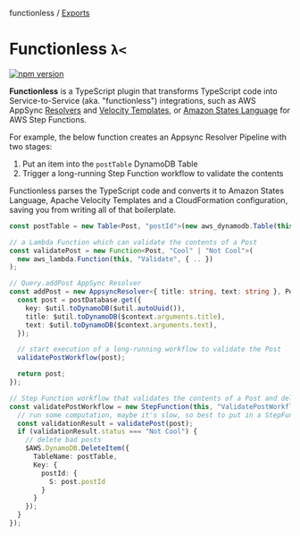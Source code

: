 functionless / [Exports](modules.md)

# Functionless `λ<`

[![npm version](https://badge.fury.io/js/functionless.svg)](https://badge.fury.io/js/functionless)

**Functionless** is a TypeScript plugin that transforms TypeScript code into Service-to-Service (aka. "functionless") integrations, such as AWS AppSync [Resolvers](https://docs.aws.amazon.com/appsync/latest/devguide/configuring-resolvers.html) and [Velocity Templates](https://docs.aws.amazon.com/appsync/latest/devguide/resolver-mapping-template-reference-programming-guide.html), or [Amazon States Language](https://docs.aws.amazon.com/step-functions/latest/dg/concepts-amazon-states-language.html) for AWS Step Functions.

For example, the below function creates an Appsync Resolver Pipeline with two stages:

1. Put an item into the `postTable` DynamoDB Table
2. Trigger a long-running Step Function workflow to validate the contents

Functionless parses the TypeScript code and converts it to Amazon States Language, Apache Velocity Templates and a CloudFormation configuration, saving you from writing all of that boilerplate.

```ts
const postTable = new Table<Post, "postId">(new aws_dynamodb.Table(this, "PostTable", { .. }));

// a Lambda Function which can validate the contents of a Post
const validatePost = new Function<Post, "Cool" | "Not Cool">(
  new aws_lambda.Function(this, "Validate", { .. })
);

// Query.addPost AppSync Resolver
const addPost = new AppsyncResolver<{ title: string, text: string }, Post>(($context) => {
  const post = postDatabase.get({
    key: $util.toDynamoDB($util.autoUuid()),
    title: $util.toDynamoDB($context.arguments.title),
    text: $util.toDynamoDB($context.arguments.text),
  });

  // start execution of a long-running workflow to validate the Post
  validatePostWorkflow(post);

  return post;
});

// Step Function workflow that validates the contents of a Post and deletes it if bad
const validatePostWorkflow = new StepFunction(this, "ValidatePostWorkflow", (post: Post) => {
  // run some computation, maybe it's slow, so best to put in a StepFunction
  const validationResult = validatePost(post);
  if (validationResult.status === "Not Cool") {
    // delete bad posts
    $AWS.DynamoDB.DeleteItem({
      TableName: postTable,
      Key: {
        postId: {
          S: post.postId
        }
      }
    });
  }
});
```
